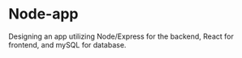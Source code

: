 # Node-app

Designing an app utilizing Node/Express for the backend, React for frontend, and mySQL for database.
